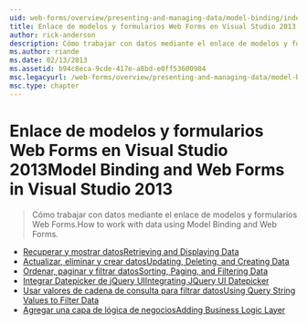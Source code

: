 ```yaml
---
uid: web-forms/overview/presenting-and-managing-data/model-binding/index
title: Enlace de modelos y formularios Web Forms en Visual Studio 2013 | Microsoft Docs
author: rick-anderson
description: Cómo trabajar con datos mediante el enlace de modelos y formularios Web Forms.
ms.author: riande
ms.date: 02/13/2013
ms.assetid: b94c8eca-9cde-417e-a8bd-e0ff53600984
msc.legacyurl: /web-forms/overview/presenting-and-managing-data/model-binding
msc.type: chapter
---
```

<a name="model-binding-and-web-forms-in-visual-studio-2013"></a><span data-ttu-id="352e2-103">Enlace de modelos y formularios Web Forms en Visual Studio 2013</span><span class="sxs-lookup"><span data-stu-id="352e2-103">Model Binding and Web Forms in Visual Studio 2013</span></span>
====================
> <span data-ttu-id="352e2-104">Cómo trabajar con datos mediante el enlace de modelos y formularios Web Forms.</span><span class="sxs-lookup"><span data-stu-id="352e2-104">How to work with data using Model Binding and Web Forms.</span></span>


- [<span data-ttu-id="352e2-105">Recuperar y mostrar datos</span><span class="sxs-lookup"><span data-stu-id="352e2-105">Retrieving and Displaying Data</span></span>](retrieving-data.md)
- [<span data-ttu-id="352e2-106">Actualizar, eliminar y crear datos</span><span class="sxs-lookup"><span data-stu-id="352e2-106">Updating, Deleting, and Creating Data</span></span>](updating-deleting-and-creating-data.md)
- [<span data-ttu-id="352e2-107">Ordenar, paginar y filtrar datos</span><span class="sxs-lookup"><span data-stu-id="352e2-107">Sorting, Paging, and Filtering Data</span></span>](sorting-paging-and-filtering-data.md)
- [<span data-ttu-id="352e2-108">Integrar Datepicker de jQuery UI</span><span class="sxs-lookup"><span data-stu-id="352e2-108">Integrating JQuery UI Datepicker</span></span>](integrating-jquery-ui.md)
- [<span data-ttu-id="352e2-109">Usar valores de cadena de consulta para filtrar datos</span><span class="sxs-lookup"><span data-stu-id="352e2-109">Using Query String Values to Filter Data</span></span>](using-query-string-values-to-retrieve-data.md)
- [<span data-ttu-id="352e2-110">Agregar una capa de lógica de negocios</span><span class="sxs-lookup"><span data-stu-id="352e2-110">Adding Business Logic Layer</span></span>](adding-business-logic-layer.md)
